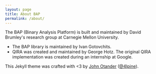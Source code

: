 ```yaml
---
layout: page
title: About BAP
permalink: /about/
---
```


The BAP (Binary Analysis Platform) is built and maintained by David
Brumley's research group at Carnegie Mellon University.

* The BAP library is maintained by Ivan Gotovchits.
* QIRA was created and maintained by George Hotz.  The original QIRA
implementation was created during an internship at Google.


This Jekyll theme was crafted with <3 by [John Otander](http://johnotander.com)
([@4lpine](https://twitter.com/4lpine)).

